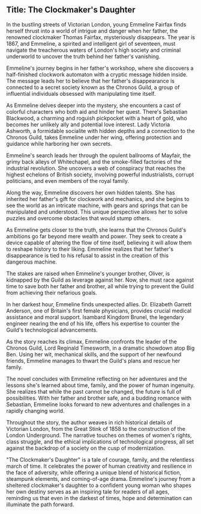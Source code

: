
## Title: The Clockmaker's Daughter

In the bustling streets of Victorian London, young Emmeline Fairfax finds herself thrust into a world of intrigue and danger when her father, the renowned clockmaker Thomas Fairfax, mysteriously disappears. The year is 1867, and Emmeline, a spirited and intelligent girl of seventeen, must navigate the treacherous waters of London's high society and criminal underworld to uncover the truth behind her father's vanishing.

Emmeline's journey begins in her father's workshop, where she discovers a half-finished clockwork automaton with a cryptic message hidden inside. The message leads her to believe that her father's disappearance is connected to a secret society known as the Chronos Guild, a group of influential individuals obsessed with manipulating time itself.

As Emmeline delves deeper into the mystery, she encounters a cast of colorful characters who both aid and hinder her quest. There's Sebastian Blackwood, a charming and roguish pickpocket with a heart of gold, who becomes her unlikely ally and potential love interest. Lady Victoria Ashworth, a formidable socialite with hidden depths and a connection to the Chronos Guild, takes Emmeline under her wing, offering protection and guidance while harboring her own secrets.

Emmeline's search leads her through the opulent ballrooms of Mayfair, the grimy back alleys of Whitechapel, and the smoke-filled factories of the industrial revolution. She uncovers a web of conspiracy that reaches the highest echelons of British society, involving powerful industrialists, corrupt politicians, and even members of the royal family.

Along the way, Emmeline discovers her own hidden talents. She has inherited her father's gift for clockwork and mechanics, and she begins to see the world as an intricate machine, with gears and springs that can be manipulated and understood. This unique perspective allows her to solve puzzles and overcome obstacles that would stump others.

As Emmeline gets closer to the truth, she learns that the Chronos Guild's ambitions go far beyond mere wealth and power. They seek to create a device capable of altering the flow of time itself, believing it will allow them to reshape history to their liking. Emmeline realizes that her father's disappearance is tied to his refusal to assist in the creation of this dangerous machine.

The stakes are raised when Emmeline's younger brother, Oliver, is kidnapped by the Guild as leverage against her. Now, she must race against time to save both her father and brother, all while trying to prevent the Guild from achieving their nefarious goals.

In her darkest hour, Emmeline finds unexpected allies. Dr. Elizabeth Garrett Anderson, one of Britain's first female physicians, provides crucial medical assistance and moral support. Isambard Kingdom Brunel, the legendary engineer nearing the end of his life, offers his expertise to counter the Guild's technological advancements.

As the story reaches its climax, Emmeline confronts the leader of the Chronos Guild, Lord Reginald Timesworth, in a dramatic showdown atop Big Ben. Using her wit, mechanical skills, and the support of her newfound friends, Emmeline manages to thwart the Guild's plans and rescue her family.

The novel concludes with Emmeline reflecting on her adventures and the lessons she's learned about time, family, and the power of human ingenuity. She realizes that while the past cannot be changed, the future is full of possibilities. With her father and brother safe, and a budding romance with Sebastian, Emmeline looks forward to new adventures and challenges in a rapidly changing world.

Throughout the story, the author weaves in rich historical details of Victorian London, from the Great Stink of 1858 to the construction of the London Underground. The narrative touches on themes of women's rights, class struggle, and the ethical implications of technological progress, all set against the backdrop of a society on the cusp of modernization.

"The Clockmaker's Daughter" is a tale of courage, family, and the relentless march of time. It celebrates the power of human creativity and resilience in the face of adversity, while offering a unique blend of historical fiction, steampunk elements, and coming-of-age drama. Emmeline's journey from a sheltered clockmaker's daughter to a confident young woman who shapes her own destiny serves as an inspiring tale for readers of all ages, reminding us that even in the darkest of times, hope and determination can illuminate the path forward.

